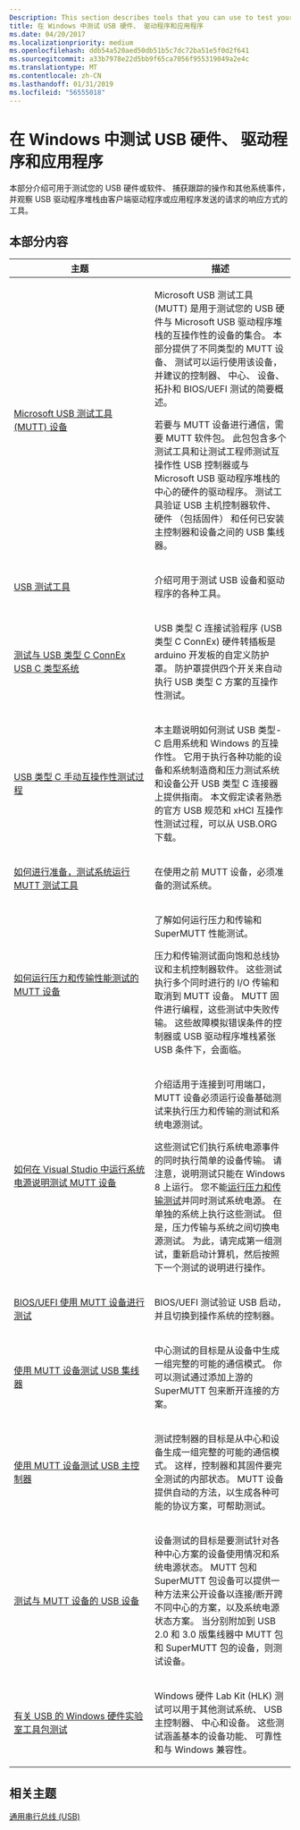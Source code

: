 ```yaml
---
Description: This section describes tools that you can use to test your USB hardware or software, capture traces of operations and other system events, and observe how the USB driver stack responds to a request sent by a client driver or an application.
title: 在 Windows 中测试 USB 硬件、 驱动程序和应用程序
ms.date: 04/20/2017
ms.localizationpriority: medium
ms.openlocfilehash: ddb54a520aed50db51b5c7dc72ba51e5f0d2f641
ms.sourcegitcommit: a33b7978e22d5bb9f65ca7056f955319049a2e4c
ms.translationtype: MT
ms.contentlocale: zh-CN
ms.lasthandoff: 01/31/2019
ms.locfileid: "56555018"
---
```

# <a name="testing-usb-hardware-drivers-and-apps-in-windows"></a>在 Windows 中测试 USB 硬件、 驱动程序和应用程序


本部分介绍可用于测试您的 USB 硬件或软件、 捕获跟踪的操作和其他系统事件，并观察 USB 驱动程序堆栈由客户端驱动程序或应用程序发送的请求的响应方式的工具。

## <a name="in-this-section"></a>本部分内容


<table>
<colgroup>
<col width="50%" />
<col width="50%" />
</colgroup>
<thead>
<tr class="header">
<th>主题</th>
<th>描述</th>
</tr>
</thead>
<tbody>
<tr class="odd">
<td><p><a href="microsoft-usb-test-tool--mutt--devices.md" data-raw-source="[Microsoft USB Test Tool (MUTT) devices](microsoft-usb-test-tool--mutt--devices.md)">Microsoft USB 测试工具 (MUTT) 设备</a></p></td>
<td><p>Microsoft USB 测试工具 (MUTT) 是用于测试您的 USB 硬件与 Microsoft USB 驱动程序堆栈的互操作性的设备的集合。 本部分提供了不同类型的 MUTT 设备、 测试可以运行使用该设备，并建议的控制器、 中心、 设备、 拓扑和 BIOS/UEFI 测试的简要概述。</p>
<p>若要与 MUTT 设备进行通信，需要 MUTT 软件包。 此包包含多个测试工具和让测试工程师测试互操作性 USB 控制器或与 Microsoft USB 驱动程序堆栈的中心的硬件的驱动程序。 测试工具验证 USB 主机控制器软件、 硬件 （包括固件） 和任何已安装主控制器和设备之间的 USB 集线器。</p></td>
</tr>
<tr class="even">
<td><p><a href="usb-test-tools.md" data-raw-source="[USB test tools](usb-test-tools.md)">USB 测试工具</a></p></td>
<td><p>介绍可用于测试 USB 设备和驱动程序的各种工具。</p></td>
</tr>
<tr class="odd">
<td><p><a href="test-usb-type-c-systems-with-mutt-connex-c.md" data-raw-source="[Test USB Type-C systems with USB Type-C ConnEx](test-usb-type-c-systems-with-mutt-connex-c.md)">测试与 USB 类型 C ConnEx USB C 类型系统</a></p></td>
<td><p>USB 类型 C 连接试验程序 (USB 类型 C ConnEx) 硬件转插板是 arduino 开发板的自定义防护罩。 防护罩提供四个开关来自动执行 USB 类型 C 方案的互操作性测试。</p></td>
</tr>
<tr class="even">
<td><p><a href="type.md" data-raw-source="[USB Type-C manual interoperability test procedures](type.md)">USB 类型 C 手动互操作性测试过程</a></p></td>
<td><p>本主题说明如何测试 USB 类型-C 启用系统和 Windows 的互操作性。 它用于执行各种功能的设备和系统制造商和压力测试系统和设备公开 USB 类型 C 连接器上提供指南。 本文假定读者熟悉的官方 USB 规范和 xHCI 互操作性测试过程，可以从 USB.ORG 下载。</p></td>
</tr>
<tr class="odd">
<td><p><a href="mutt-testing-options.md" data-raw-source="[How to prepare the test system to run MUTT test tools](mutt-testing-options.md)">如何进行准备，测试系统运行 MUTT 测试工具</a></p></td>
<td><p>在使用之前 MUTT 设备，必须准备的测试系统。</p></td>
</tr>
<tr class="even">
<td><p><a href="how-to-run-stress-and-transfer-and-super-mutt-performance-tests-for-mutt-devices.md" data-raw-source="[How to run stress and transfer performance tests for MUTT devices](how-to-run-stress-and-transfer-and-super-mutt-performance-tests-for-mutt-devices.md)">如何运行压力和传输性能测试的 MUTT 设备</a></p></td>
<td><p>了解如何运行压力和传输和 SuperMUTT 性能测试。</p>
<p>压力和传输测试面向饱和总线协议和主机控制器软件。 这些测试执行多个同时进行的 I/O 传输和取消到 MUTT 设备。 MUTT 固件进行编程，这些测试中失败传输。 这些故障模拟错误条件的控制器或 USB 驱动程序堆栈紧张 USB 条件下，会面临。</p></td>
</tr>
<tr class="odd">
<td><p><a href="how-to-run-device-fundamental-tests-in-visual-studio-for-connected-mutt-devices.md" data-raw-source="[How to run system power devfund tests in Visual Studio for MUTT devices](how-to-run-device-fundamental-tests-in-visual-studio-for-connected-mutt-devices.md)">如何在 Visual Studio 中运行系统电源说明测试 MUTT 设备</a></p></td>
<td><p>介绍适用于连接到可用端口，MUTT 设备必须运行设备基础测试来执行压力和传输的测试和系统电源测试。</p>
<p>这些测试它们执行系统电源事件的同时执行简单的设备传输。 请注意，说明测试只能在 Windows 8 上运行。 您不能<a href="how-to-run-stress-and-transfer-and-super-mutt-performance-tests-for-mutt-devices.md" data-raw-source="[run stress and transfer tests](how-to-run-stress-and-transfer-and-super-mutt-performance-tests-for-mutt-devices.md)">运行压力和传输测试</a>并同时测试系统电源。 在单独的系统上执行这些测试。 但是，压力传输与系统之间切换电源测试。 为此，请完成第一组测试，重新启动计算机，然后按照下一个测试的说明进行操作。</p></td>
</tr>
<tr class="even">
<td><p><a href="how-to-run-bios-uefi-testing-with-the-mutt-device.md" data-raw-source="[BIOS/UEFI testing with the MUTT devices](how-to-run-bios-uefi-testing-with-the-mutt-device.md)">BIOS/UEFI 使用 MUTT 设备进行测试</a></p></td>
<td><p>BIOS/UEFI 测试验证 USB 启动，并且切换到操作系统的控制器。</p></td>
</tr>
<tr class="odd">
<td><p><a href="how-to-run-hub-testing-with-the-mutt-device.md" data-raw-source="[Test USB hubs with MUTT devices](how-to-run-hub-testing-with-the-mutt-device.md)">使用 MUTT 设备测试 USB 集线器</a></p></td>
<td><p>中心测试的目标是从设备中生成一组完整的可能的通信模式。 你可以测试通过添加上游的 SuperMUTT 包来断开连接的方案。</p></td>
</tr>
<tr class="even">
<td><p><a href="how-to-run-controller-and-device-testing-with-the-mutt-device.md" data-raw-source="[Test USB host controllers with MUTT devices](how-to-run-controller-and-device-testing-with-the-mutt-device.md)">使用 MUTT 设备测试 USB 主控制器</a></p></td>
<td><p>测试控制器的目标是从中心和设备生成一组完整的可能的通信模式。 这样，控制器和其固件要完全测试的内部状态。 MUTT 设备提供自动的方法，以生成各种可能的协议方案，可帮助测试。</p></td>
</tr>
<tr class="odd">
<td><p><a href="tools-in-the-package.md" data-raw-source="[Test USB devices with MUTT devices](tools-in-the-package.md)">测试与 MUTT 设备的 USB 设备</a></p></td>
<td><p>设备测试的目标是要测试针对各种中心方案的设备使用情况和系统电源状态。 MUTT 包和 SuperMUTT 包设备可以提供一种方法来公开设备以连接/断开跨不同中心的方案，以及系统电源状态方案。 当分别附加到 USB 2.0 和 3.0 版集线器中 MUTT 包和 SuperMUTT 包的设备，则测试设备。</p></td>
</tr>
<tr class="even">
<td><p><a href="windows-hardware-certification-kit-tests-for-usb.md" data-raw-source="[Windows Hardware Lab Kit Tests for USB](windows-hardware-certification-kit-tests-for-usb.md)">有关 USB 的 Windows 硬件实验室工具包测试</a></p></td>
<td><p>Windows 硬件 Lab Kit (HLK) 测试可以用于其他测试系统、 USB 主控制器、 中心和设备。 这些测试涵盖基本的设备功能、 可靠性和与 Windows 兼容性。</p></td>
</tr>
</tbody>
</table>

 

## <a name="related-topics"></a>相关主题
[通用串行总线 (USB)](https://msdn.microsoft.com/library/windows/hardware/ff538930)  



